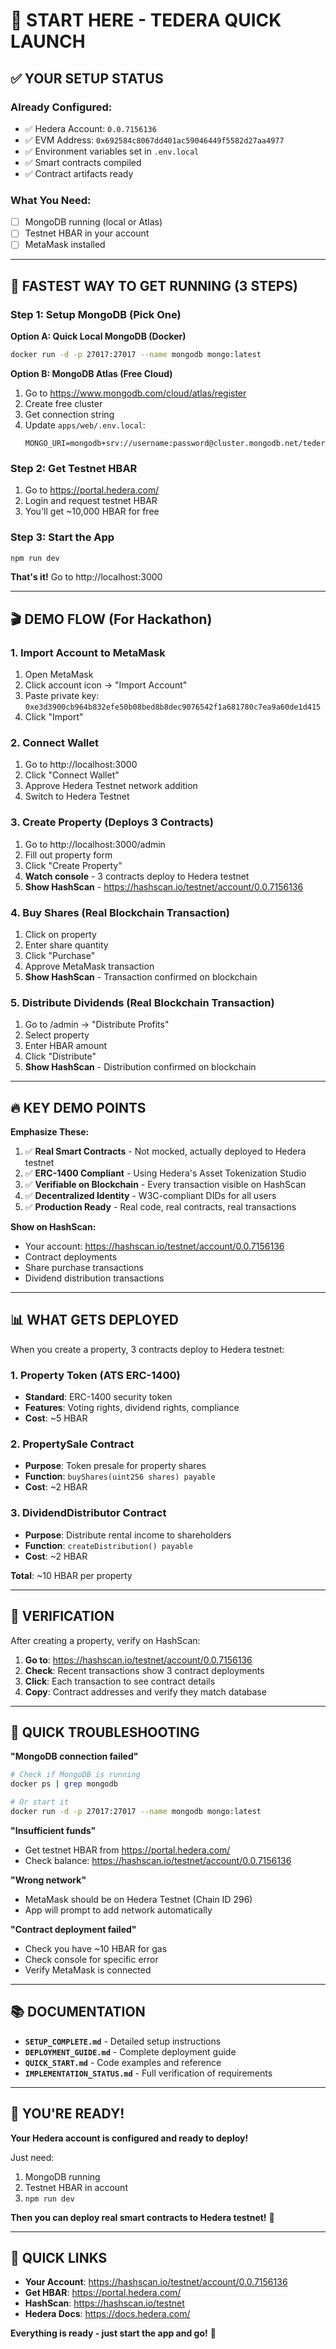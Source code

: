 # 🚀 START HERE - TEDERA QUICK LAUNCH

## ✅ YOUR SETUP STATUS

### Already Configured:
- ✅ Hedera Account: `0.0.7156136`
- ✅ EVM Address: `0x692584c8067dd401ac59046449f5582d27aa4977`
- ✅ Environment variables set in `.env.local`
- ✅ Smart contracts compiled
- ✅ Contract artifacts ready

### What You Need:
- [ ] MongoDB running (local or Atlas)
- [ ] Testnet HBAR in your account
- [ ] MetaMask installed

---

## 🎯 FASTEST WAY TO GET RUNNING (3 STEPS)

### Step 1: Setup MongoDB (Pick One)

**Option A: Quick Local MongoDB (Docker)**
```bash
docker run -d -p 27017:27017 --name mongodb mongo:latest
```

**Option B: MongoDB Atlas (Free Cloud)**
1. Go to https://www.mongodb.com/cloud/atlas/register
2. Create free cluster
3. Get connection string
4. Update `apps/web/.env.local`:
   ```env
   MONGO_URI=mongodb+srv://username:password@cluster.mongodb.net/tedera
   ```

### Step 2: Get Testnet HBAR
1. Go to https://portal.hedera.com/
2. Login and request testnet HBAR
3. You'll get ~10,000 HBAR for free

### Step 3: Start the App
```bash
npm run dev
```

**That's it!** Go to http://localhost:3000

---

## 🎬 DEMO FLOW (For Hackathon)

### 1. Import Account to MetaMask
1. Open MetaMask
2. Click account icon → "Import Account"
3. Paste private key: `0xe3d3900cb964b832efe50b08bed8b8dec9076542f1a681780c7ea9a60de1d415`
4. Click "Import"

### 2. Connect Wallet
1. Go to http://localhost:3000
2. Click "Connect Wallet"
3. Approve Hedera Testnet network addition
4. Switch to Hedera Testnet

### 3. Create Property (Deploys 3 Contracts)
1. Go to http://localhost:3000/admin
2. Fill out property form
3. Click "Create Property"
4. **Watch console** - 3 contracts deploy to Hedera testnet
5. **Show HashScan** - https://hashscan.io/testnet/account/0.0.7156136

### 4. Buy Shares (Real Blockchain Transaction)
1. Click on property
2. Enter share quantity
3. Click "Purchase"
4. Approve MetaMask transaction
5. **Show HashScan** - Transaction confirmed on blockchain

### 5. Distribute Dividends (Real Blockchain Transaction)
1. Go to /admin → "Distribute Profits"
2. Select property
3. Enter HBAR amount
4. Click "Distribute"
5. **Show HashScan** - Distribution confirmed on blockchain

---

## 🔥 KEY DEMO POINTS

**Emphasize These:**
1. ✅ **Real Smart Contracts** - Not mocked, actually deployed to Hedera testnet
2. ✅ **ERC-1400 Compliant** - Using Hedera's Asset Tokenization Studio
3. ✅ **Verifiable on Blockchain** - Every transaction visible on HashScan
4. ✅ **Decentralized Identity** - W3C-compliant DIDs for all users
5. ✅ **Production Ready** - Real code, real contracts, real transactions

**Show on HashScan:**
- Your account: https://hashscan.io/testnet/account/0.0.7156136
- Contract deployments
- Share purchase transactions
- Dividend distribution transactions

---

## 📊 WHAT GETS DEPLOYED

When you create a property, 3 contracts deploy to Hedera testnet:

### 1. Property Token (ATS ERC-1400)
- **Standard**: ERC-1400 security token
- **Features**: Voting rights, dividend rights, compliance
- **Cost**: ~5 HBAR

### 2. PropertySale Contract
- **Purpose**: Token presale for property shares
- **Function**: `buyShares(uint256 shares) payable`
- **Cost**: ~2 HBAR

### 3. DividendDistributor Contract
- **Purpose**: Distribute rental income to shareholders
- **Function**: `createDistribution() payable`
- **Cost**: ~2 HBAR

**Total**: ~10 HBAR per property

---

## 🎯 VERIFICATION

After creating a property, verify on HashScan:

1. **Go to**: https://hashscan.io/testnet/account/0.0.7156136
2. **Check**: Recent transactions show 3 contract deployments
3. **Click**: Each transaction to see contract details
4. **Copy**: Contract addresses and verify they match database

---

## 🐛 QUICK TROUBLESHOOTING

**"MongoDB connection failed"**
```bash
# Check if MongoDB is running
docker ps | grep mongodb

# Or start it
docker run -d -p 27017:27017 --name mongodb mongo:latest
```

**"Insufficient funds"**
- Get testnet HBAR from https://portal.hedera.com/
- Check balance: https://hashscan.io/testnet/account/0.0.7156136

**"Wrong network"**
- MetaMask should be on Hedera Testnet (Chain ID 296)
- App will prompt to add network automatically

**"Contract deployment failed"**
- Check you have ~10 HBAR for gas
- Check console for specific error
- Verify MetaMask is connected

---

## 📚 DOCUMENTATION

- **`SETUP_COMPLETE.md`** - Detailed setup instructions
- **`DEPLOYMENT_GUIDE.md`** - Complete deployment guide
- **`QUICK_START.md`** - Code examples and reference
- **`IMPLEMENTATION_STATUS.md`** - Full verification of requirements

---

## 🎉 YOU'RE READY!

**Your Hedera account is configured and ready to deploy!**

Just need:
1. MongoDB running
2. Testnet HBAR in account
3. `npm run dev`

**Then you can deploy real smart contracts to Hedera testnet!** 🚀

---

## 🔗 QUICK LINKS

- **Your Account**: https://hashscan.io/testnet/account/0.0.7156136
- **Get HBAR**: https://portal.hedera.com/
- **HashScan**: https://hashscan.io/testnet
- **Hedera Docs**: https://docs.hedera.com/

**Everything is ready - just start the app and go!** 🎯

